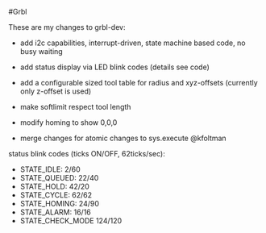 #Grbl

These are my changes to grbl-dev:

- add i2c capabilities, interrupt-driven, state machine based code, no busy waiting
- add status display via LED blink codes (details see code)
- add a configurable sized tool table for radius and xyz-offsets (currently only z-offset is used)
- make softlimit respect tool length
- modify homing to show 0,0,0

- merge changes for atomic changes to sys.execute @kfoltman

status blink codes (ticks ON/OFF, 62ticks/sec):
- STATE_IDLE:		2/60
- STATE_QUEUED:		22/40
- STATE_HOLD:		42/20
- STATE_CYCLE:		62/62
- STATE_HOMING:		24/90
- STATE_ALARM:		16/16
- STATE_CHECK_MODE	124/120
